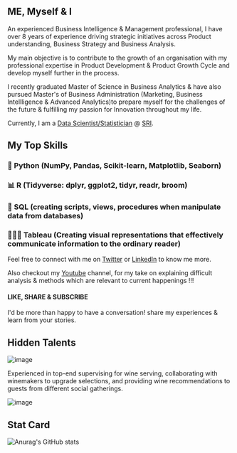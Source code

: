 ## ME, Myself & I

An experienced Business Intelligence & Management professional, I have over 8 years of experience driving strategic initiatives across Product understanding, Business Strategy and Business Analysis.

My main objective is to contribute to the growth of an organisation with my professional expertise in Product Development & Product Growth Cycle  and develop myself further in the process. 

I recently graduated Master of Science in Business Analytics & have also pursued Master's of Business Administration (Marketing, Business Intellligence & Advanced Analytics)to prepare myself for the challenges of the future & fulfilling my passion for Innovation throughout my life.

Currently, I am a [Data Scientist/Statistician](https://www.linkedin.com/in/tushar-pant/) @ [SRI](https://srinsights.com/).

## My Top Skills

### 🐍 Python  (NumPy, Pandas, Scikit-learn, Matplotlib, Seaborn)

### 📊   R       (Tidyverse: dplyr, ggplot2, tidyr, readr, broom)

### 🤖   SQL   (creating scripts, views, procedures when manipulate data from databases)

### 👨🏻‍💻 Tableau (Creating visual representations that effectively communicate information to the ordinary reader)

Feel free to connect with me on [Twitter](https://twitter.com/pantherpant13) or [LinkedIn](https://www.linkedin.com/in/tushar-pant/) to know me more.

Also checkout my [Youtube](https://www.youtube.com/channel/UCG_Uw2cQxcDSFP7GXWGL00w) channel, for my take on explaining difficult analysis & methods which are relevant to current happenings !!! 
#### LIKE, SHARE & SUBSCRIBE 


I'd be more than happy to have a conversation! share my experiences & learn from your stories.


## Hidden Talents

![image](https://user-images.githubusercontent.com/72465037/163484906-92c9a487-a520-40e5-84fa-006a3cd8e2ea.png)

Experienced in top-end supervising for wine serving, collaborating with winemakers to upgrade selections, and providing wine recommendations to guests from different social gatherings.

![image](https://user-images.githubusercontent.com/72465037/163483704-a2e948e4-f3ec-48e4-9f06-8c5cb69b0670.png)


## Stat Card

![Anurag's GitHub stats](https://github-readme-stats.vercel.app/api?username=tusharpant93&show_icons=true&count_private=true&theme=nightowl&hide=contribs,prs,issues)


